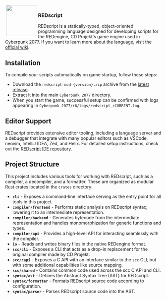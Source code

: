 <img align="left" width="0px" height="18px"/>
<img src="https://user-images.githubusercontent.com/11986158/145484796-9bf1f77f-e706-4e15-b46b-c9b949f0086c.png" align="left" width="100px" height="100px"/>

<h3>REDscript</h3>

REDscript is a statically-typed, object-oriented programming language designed for developing scripts for the REDengine, CD Projekt's game engine used in Cyberpunk 2077. If you want to learn more about the language, visit the [official wiki](https://wiki.redmodding.org/redscript).

## Installation

To compile your scripts automatically on game startup, follow these steps:

- Download the `redscript-mod-{version}.zip` archive from the [latest release](https://github.com/jac3km4/redscript/releases/latest).
- Extract it into the main `Cyberpunk 2077` directory.
- When you start the game, successful setup can be confirmed with logs appearing in `Cyberpunk 2077/r6/logs/redscript_rCURRENT.log`.

## Editor Support

REDscript provides extensive editor tooling, including a language server and a debugger that integrate with many popular editors such as VSCode, neovim, IntelliJ IDEA, Zed, and Helix. For detailed setup instructions, check out the [REDscript IDE repository](https://github.com/jac3km4/redscript-ide).

## Project Structure

This project includes various tools for working with REDscript, such as a compiler, a decompiler, and a formatter. These are organized as modular Rust crates located in the `crates` directory:

- **`cli`** - Exposes a command-line interface serving as the entry point for all tools in this project.
- **`compiler/frontend`** - Performs static analysis on REDscript syntax, lowering it to an intermediate representation.
- **`compiler/backend`** - Generates bytecode from the intermediate representation and handles monomorphization for generic functions and types.
- **`compiler/api`** - Provides a high-level API for interacting seamlessly with the compiler.
- **`io`** - Reads and writes binary files in the native REDengine format.
- **`scc/cli`** - Exposes a CLI that acts as a drop-in replacement for the original compiler made by CD Projekt.
- **`scc/capi`** - Exposes a C API with an interface similar to the `scc` CLI, but with some additional capabilities like source mapping.
- **`scc/shared`** - Contains common code used across the scc C API and CLI.
- **`syntax/ast`** - Defines the Abstract Syntax Tree (AST) for REDscript.
- **`syntax/formatter`** - Formats REDscript source code according to configuration.
- **`syntax/parser`** - Parses REDscript source code into the AST.
